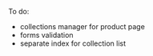 To do:

- collections manager for product page
- forms validation
- separate index for collection list
